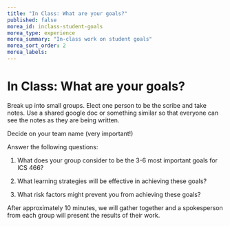```yaml
---
title: "In Class: What are your goals?"
published: false
morea_id: inclass-student-goals
morea_type: experience
morea_summary: "In-class work on student goals"
morea_sort_order: 2
morea_labels:
---
```


# In Class: What are your goals?

Break up into small groups.  Elect one person to be the scribe and take notes. Use a shared google doc or something similar so that everyone can see the notes as they are being written.

Decide on your team name (very important!)

Answer the following questions:

  1. What does your group consider to be the 3-6 most important goals for ICS 466?

  2. What learning strategies will be effective in achieving these goals?

  3. What risk factors might prevent you from achieving these goals?

After approximately 10 minutes, we will gather together and a spokesperson from each group will present the results of their work.



